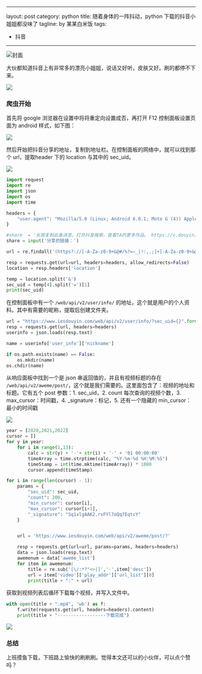 
---
layout: post
category: python
title:  随着身体的一阵抖动，python 下载的抖音小姐姐都没味了
tagline: by 某某白米饭
tags:
  - 抖音
---

![封面](https://files.mdnice.com/user/15960/eb110ea5-beaa-4d26-8035-ddbe85116171.png)

大伙都知道抖音上有非常多的漂亮小姐姐，说话又好听，皮肤又好。刷的都停不下来。
<!--more-->
![](https://files.mdnice.com/user/15960/0d109938-dcd5-40df-9f12-9aca7453a1c8.png)

### 爬虫开始

首先将 google 浏览器在设置中将将重定向设置成否，再打开 F12 控制面板设置页面为 android 样式，如下图：

![](https://files.mdnice.com/user/15960/18341c79-31d1-4b07-8900-f6ad284a287b.png)

然后开始把抖音分享的地址，复制到地址栏。在控制面板的网络中，就可以找到那个 url，提取header 下的 location 与其中的 sec_uid。

![](https://files.mdnice.com/user/15960/a59cd994-9ffc-44b2-ae45-595eec0cfe26.png)

```python
import request
import re
import json
import os
import time

headers = {
    "user-agent": "Mozilla/5.0 (Linux; Android 6.0.1; Moto G (4)) AppleWebKit/537.36 (KHTML, like Gecko) Chrome/96.0.4664.110 Mobile Safari/537.36"
}

#share  = '长按复制此条消息，打开抖音搜索，查看TA的更多作品。 https://v.douyin.com/Rwauvh4/'
share = input('分享的链接：')

url = re.findall('(https?://[-A-Za-z0-9+&@#/%?=~_|!:,.;]+[-A-Za-z0-9+&@#/%=~_|]+)', share)[0]

resp = requests.get(url=url, headers=headers, allow_redirects=False)
location = resp.headers['location']

temp = location.split('&')
sec_uid = temp[4].split('=')[1]
print(sec_uid)
```

在控制面板中有一个 `/web/api/v2/user/info/` 的地址，这个就是用户的个人资料。其中有需要的昵称，提取后创建文件夹。

```python
url = "https://www.iesdouyin.com/web/api/v2/user/info/?sec_uid={}".format(sec_uid)
resp = requests.get(url, headers=headers)
userinfo = json.loads(resp.text)

name = userinfo['user_info']['nickname']

if os.path.exists(name) == False:
    os.mkdir(name)
os.chdir(name)
```

从响应面板中找到一个是 json 串返回值的，并且有视频标题的存在 `/web/api/v2/aweme/post/`，这个就是我们需要的。这里面包含了：视频的地址和标题。它有五个 post 参数：1. sec_uid，2. count 每次查询的视频个数，3. max_cursor：时间戳，4. _signature：标记，5. 还有一个隐藏的 min_cursor：最小的时间戳

![](https://files.mdnice.com/user/15960/14bd10dd-fae8-4a5d-9819-16afab1b671d.png)

```python
year = [2020,2021,2022]
cursor = []
for y in year:
    for i in range(1,13):
        calc = str(y) + '-'+ str(i) + '-' + '01 00:00:00'
        timeArray = time.strptime(calc, "%Y-%m-%d %H:%M:%S")
        timeStamp = int(time.mktime(timeArray)) * 1000
        cursor.append(timeStamp)

for i in range(len(cursor) - 1):
    params = {
        "sec_uid": sec_uid,
        "count": 200,
        "min_cursor": cursor[i],
        "max_cursor": cursor[i+1],
        "_signature": "Sq1xlgAAK2.rxFYl7oQq7EqtcY"
    }


    url = 'https://www.iesdouyin.com/web/api/v2/aweme/post/?'

    resp = requests.get(url=url, params=params, headers=headers)
    data = json.loads(resp.text)
    awemenum = data['aweme_list']
    for item in awemenum:
        title = re.sub('[\/:*?"<>|]','-',item['desc'])
        url = item['video']['play_addr']['url_list'][0]
        print(title + ":" + url)
```

获取到视频列表后循环下载每个视频，并写入文件中。

```python
with open(title + ".mp4", 'wb') as f:
    f.write(requests.get(url, headers=headers).content)
    print(title + "------------------下载完成")
```

![](https://files.mdnice.com/user/15960/1dfe0daa-bab4-4539-85f2-8f494d5b4609.png)

### 总结

上班摸鱼下载，下班路上愉快的刷刷刷。觉得本文还可以的小伙伴，可以点个赞吗？
